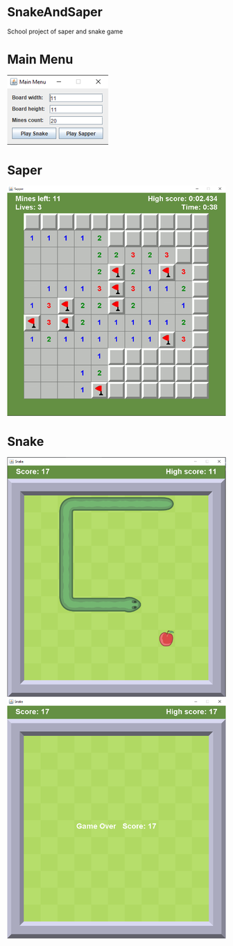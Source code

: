 # SnakeAndSaper
School project of saper and snake game

# Main Menu
![alt text](https://github.com/jurek1029/SnakeAndSaper/blob/master/screenshots/main-menu.png?raw=true)

# Saper
![alt text](https://github.com/jurek1029/SnakeAndSaper/blob/master/screenshots/saper.png?raw=true)

# Snake
![alt text](https://github.com/jurek1029/SnakeAndSaper/blob/master/screenshots/snake.png?raw=true)
![alt text](https://github.com/jurek1029/SnakeAndSaper/blob/master/screenshots/snake-end.png?raw=true)
